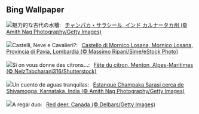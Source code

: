 ## Bing Wallpaper
![](https://www.bing.com/th?id=OHR.ChampakaSarasi_JA-JP0008600806_UHD.jpg&w=1000)魅力的な古代の水槽:&nbsp;&ensp;[チャンパカ・サラシール, インド カルナータカ州 (© Amith Nag Photography/Getty Images)](https://www.bing.com/th?id=OHR.ChampakaSarasi_JA-JP0008600806_UHD.jpg)
<br><br/>
![](https://www.bing.com/th?id=OHR.BattagliaDiPavia_IT-IT9266388577_UHD.jpg&w=1000)Castelli, Neve e Cavalieri?:&nbsp;&ensp;[Castello di Mornico Losana, Mornico Losana, Provincia di Pavia, Lombardia (© Massimo Ripani/Sime/eStock Photo)](https://www.bing.com/th?id=OHR.BattagliaDiPavia_IT-IT9266388577_UHD.jpg)
<br><br/>
![](https://www.bing.com/th?id=OHR.MentonFestival_FR-FR5996828688_UHD.jpg&w=1000)Si on vous donne des citrons...:&nbsp;&ensp;[Fête du citron, Menton, Alpes-Maritimes (© NelzTabcharani316/Shutterstock)](https://www.bing.com/th?id=OHR.MentonFestival_FR-FR5996828688_UHD.jpg)
<br><br/>
![](https://www.bing.com/th?id=OHR.ChampakaSarasi_ES-ES4842882086_UHD.jpg&w=1000)Un cuento de aguas tranquilas:&nbsp;&ensp;[Estanque Champaka Sarasi cerca de Shivamogga, Karnataka, India (© Amith Nag Photography/Getty Images)](https://www.bing.com/th?id=OHR.ChampakaSarasi_ES-ES4842882086_UHD.jpg)
<br><br/>
![](https://www.bing.com/th?id=OHR.CanadaDeer_EN-GB7840896375_UHD.jpg&w=1000)A regal duo:&nbsp;&ensp;[Red deer, Canada (© Delbars/Getty Images)](https://www.bing.com/th?id=OHR.CanadaDeer_EN-GB7840896375_UHD.jpg)
<br><br/>
